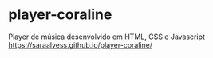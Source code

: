 # player-coraline
Player de música desenvolvido em HTML, CSS e Javascript
https://saraalvess.github.io/player-coraline/
